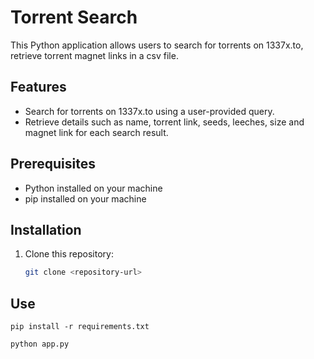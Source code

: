 # Torrent Search

This Python application allows users to search for torrents on 1337x.to, retrieve torrent magnet links in a csv file.


## Features

- Search for torrents on 1337x.to using a user-provided query.
- Retrieve details such as name, torrent link, seeds, leeches, size and magnet link for each search result.


## Prerequisites

- Python installed on your machine
- pip installed on your machine


## Installation

1. Clone this repository:

   ```bash
   git clone <repository-url>
   ```

## Use
```
pip install -r requirements.txt
```
```
python app.py
```
